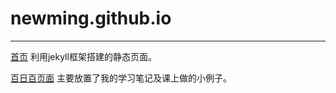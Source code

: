 # newming.github.io

*******

[首页](http://newming.github.io/)
利用jekyll框架搭建的静态页面。

[百日百页面](http://newming.github.io/100)
主要放置了我的学习笔记及课上做的小例子。